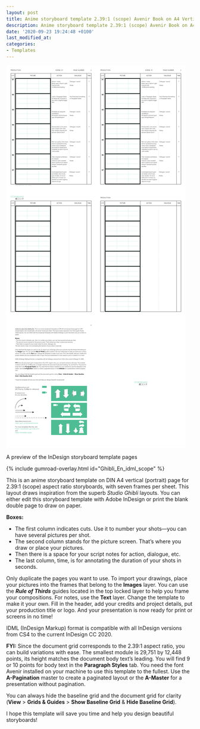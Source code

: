 ```yaml
---
layout: post
title: Anime storyboard template 2.39:1 (scope) Avenir Book on A4 Vertical
description: Anime storyboard template 2.39:1 (scope) Avenir Book on A4 Vertical for Adobe InDesign
date: '2020-09-23 19:24:48 +0100'
last_modified_at:
categories:
- Templates
---
```

<a href="https://gum.co/Ghibli_En_idml_scope" class="no-underline pv2 grow db"><img class="w-100" src="/images/Film-Storyboards.com_InDesign_Anime_storyboard_template_2.39x1_Avenir-Book_A4-vertical_overview.png"></a>
<figcaption>A preview of the InDesign storyboard template pages</figcaption>

{% include gumroad-overlay.html id="Ghibli_En_idml_scope" %}

This is an anime storyboard template on DIN A4 vertical (portrait) page for 2.39:1 (scope) aspect ratio storyboards, with seven frames per sheet. This layout draws inspiration from the superb *Studio Ghibli* layouts. You can either edit this storyboard template with Adobe InDesign or print the blank double page to draw on paper.

**Boxes:**

- The first column indicates cuts. Use it to number your shots—you can have several pictures per shot.
- The second column stands for the picture screen. That’s where you draw or place your pictures.
- Then there is a space for your script notes for action, dialogue, etc.
- The last column, time, is for annotating the duration of your shots in seconds.

Only duplicate the pages you want to use. To import your drawings, place your pictures into the frames that belong to the **Images** layer. You can use the ***Rule of Thirds*** guides located in the top locked layer to help you frame your compositions. For notes, use the **Text** layer. Change the template to make it your own. Fill in the header, add your credits and project details, put your production title or logo. And your presentation is now ready for print or screens in no time!

IDML (InDesign Markup) format is compatible with all InDesign versions from CS4 to the current InDesign CC 2020.

**FYI:** Since the document grid corresponds to the 2.39:1 aspect ratio, you can build variations with ease. The smallest module is 29,751 by 12,448 points, its height matches the document body text’s leading. You will find 9 or 10 points for body text in the **Paragraph Styles** tab. You need the font Avenir installed on your machine to use this template to the fullest. Use the **A-Pagination** master to create a paginated layout or the **A-Master** for a presentation without pagination.

You can always hide the baseline grid and the document grid for clarity (**View** > **Grids & Guides** > **Show Baseline Grid** & **Hide Baseline Grid**).

I hope this template will save you time and help you design beautiful storyboards!